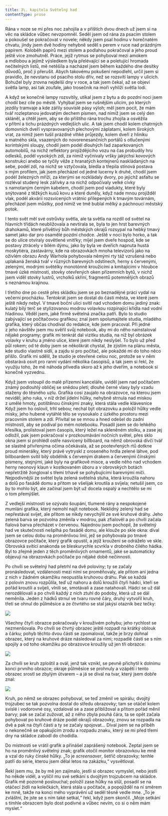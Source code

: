 ```yaml
---
title: 3\. kapitola Světelný had
contentType: prose
---
```


<section>

Rána v noze se mi přes noc zahojila a v příštích dvou dnech už jsem si na věc na skládce vůbec nevzpomněl. Seděl jsem od rána za psacím stolem a pokoušel se pokračovat v novele; někdy jsem psal hodinu v horečnatém chvatu, jindy jsem dvě hodiny nehybně seděl s perem v ruce nad prázdným papírem. Koloběh papírů mezi stolem a podlahou pokračoval a jeho proud ještě více zmohutněl. Práce, jejíž rytmus se pohyboval mezi amokem a mdlobou a jejímž výsledkem byla přelévající se a poletující hromada nečitelných listů, mě netěšila a nacházel jsem během každého dne desítky důvodů, proč ji přerušit. Abych takovému pokušení nepodlehl, určil jsem si pravidlo, že nevstanu od psacího stolu dřív, než se rozsvítí lampy v ulicích. Bohužel byly zrovna nejdelší dny v roce, a tak jsem čekal, až se objeví světla lamp, asi tak zoufale, jako trosečník na moři vyhlíží světla lodi.

A když se konečně lampy rozsvítily, utíkal jsem z bytu a do pozd­ní noci jsem chodil bez cíle po městě. Vyhýbal jsem se rušnějším ulicím, po kterých jezdily tramvaje a kde zářily souvislé pásy výloh; měl jsem pocit, že mám tvář rozleptanou jedovatým dechem písmen, nad nimiž jsem se celý den skláněl, a chtěl jsem, aby se do příštího rána trochu zhojila a osvěžila v přítmí a tichu prázdných vedlejších ulic. A tak jsem chodil kolem chatrných domovních dveří vyspravovaných plechovými záplatami, kolem širokých vrat, za nimiž jsem tušil prázdné vlhké průjezdy, kolem dveří z hliníku a matného skla, vsazených do novorenesančních portálů s otlučenými korintskými sloupy, chodil jsem podél dlouhých řad zaparkovaných automobilů, na nichž reflektory projíždějícího vozu na čas probudily hru odlesků, podél vysokých zdí, za nimiž vyčnívaly vršky jakýchsi kovových konstrukcí anebo se tyčily věže z hranatých kontejnerů naskládaných na sebe, podél zdí, na nichž se vztyčovala, bledla a třepila stínová postava s mým profilem, jak jsem přecházel od jedné lucerny k druhé, chodil jsem podél železných mříží, za kterými se rozkládaly dvory, po jejichž asfaltu se rozléval studený lesk zářivky a na nichž odpočívaly velké cívky s namotaným černým kabelem, chodil jsem pod viadukty, které byly snýtované z těžkých kusů kovu a které duněly, když nade mnou projížděl vlak, podél akvárií rozsvícených vrátnic přilepených k tmavým továrnám, přecházel jsem můstky, pod nimiž ve tmě bublal mělký a páchnoucí městský potok.

I tento svět měl své ostrůvky světla, ale ta světla na rozdíl od světel na hlavních třídách neubližovala a nevtírala se, byla to jen hrst barevných drahokamů, které přívětivý bůh městských okrajů rozsypal na hebký tmavý samet jako dar pro osamělé pozdní chodce. Ještě v noci bylo horko, a tak se do ulice otvíraly osvětlené vnitřky; míjel jsem dveře hospod, kde se postavy ztrácely v bílém dýmu, jako by byla ve dveřích napnuta hustá moskytiéra, zastavárny, kde na obrazovkách mnoha televizorů jako na oživlém obrazu Andy Warhola pohybovala němými rty táž vzrušená nebo uplakaná ženská tvář v různých barevných odstínech, herny s červenými, zelenými, modrými světélky monotónně kroužícími a kmitajícími v hloubce tmavé úzké místnosti, stovky otevřených oken přízemních bytů, v nichž jsem viděl stovky lustrů, vrcholků skříní, fragmentů potemnělých obrazů s neznámou krajinou.

I třetího dne po cestě přes skládku jsem se po beznadějné práci vydal na večerní procházku. Tentokrát jsem se dostal do části města, ve které jsem ještě nikdy nebyl. V tmavé boční ulici svítil nad vchodem domu jediný znak: kulatý bílý terč se stylizovanou modrou volavkou rozpínající křídla nad vodní hladinou. Věděl jsem, jaké firmě světelná značka patří. Bylo to studio zabývající se počítačovou grafikou; znal jsem spolumajitele studia, mladého grafika, který občas chodíval do redakce, kde jsem pracoval. Při jedné z jeho návštěv jsem mu svěřil svůj notebook, aby mi do něho nainstaloval nějaké programy; grafik mi tenkrát dal vizitku studia, na níž byl obrázek volavky v kruhu a jméno ulice, které jsem nikdy neslyšel. To bylo už před půl rokem; od té doby jsem se několikrát chystal, že zjistím na plánu města, kde studio vlastně sídlí, a zajdu si pro počítač, ale pokaždé mi do toho něco přišlo. Grafik mi sdělil, že studio je otevřené celou noc, protože se v něm obstarává osvit pro ranní vydání několika časopisů, a tak jsem si řekl, že využiju toho, že mě náhoda přivedla skoro až k jeho dveřím, a notebook si konečně vyzvednu.

Když jsem vstoupil do malé přízemní kanceláře, uviděl jsem nad počítačem známý podlouhlý obličej se snědou pletí; dlouhé černé vlasy byly vzadu staženy do těsného uzlu. Grafika cosi zaujalo na obrazovce, na kterou jsem neviděl; jeho ruka, v níž držel jídelní hůlky, nehybně strnula nad miskou z umělé hmoty, potištěnou čínskými znaky, která stála vedle klávesnice Když jsem ho oslovil, trhl sebou; nechal být obrazovku a položil hůlky vedle misky, jeho hubené vytáhlé tělo se vysoukalo z úzkého prostoru mezi pracovním stolem a zdí. Přivítal se se mnou a hned odešel do zadní místnosti, aby se podíval po mém notebooku. Posadil jsem se do lehkého křesílka, prolistoval jsem časopis, který ležel na skleněném stolku, a zase jej odložil, pak jsem pokračoval v prozkoumávání nočních světel, přes sklo okna jsem si prohlédl ostře nasvícený billboard, na němž obrovská dívčí tvář se slastně přivřenýma očima očekávala, až se pootevřených rtů dotkne proud minerálky, který právě vytryskl z oroseného hrdla zelené láhve, pod billboardem svítil bílý obdélník s červeným drakem a červenými čínskými písmeny, stejnými, jaké byly na grafikově misce, a vedle něho nad vchodem herny neonový klaun v kostkovaném úboru a v obrovských botách nepřetržitě žongloval s třemi trhavě se pohybujícími barevnými míči. Nejpodivnější ze světel byla zelená světelná stuha, která kroužila nahoru a dolů po fasádě domu a přitom se všelijak kroutila a svíjela; netušil jsem, co by to mohlo být, ale začínal jsem být už docela ospalý a nechtělo se mi o tom přemýšlet.

Z vedlejší místnosti se ozývalo šoupání, tlumené rány a nespokojené mumlání grafika, který nemohl najít notebook. Neklidný zelený had se nepřestával svíjet, ale přitom se nikdy nevychýlil ze své kruhové dráhy. Jeho zelená barva se pozvolna změnila v modrou, pak zfialověl a po chvíli začala fialová barva přecházet v červenou. Najednou jsem pochopil, že světelný had ve skutečnosti nešplhá po fasádě domu, ale klouže po skle okna: díval jsem se celou dobu na proměnlivou linii, jež se pohybovala po tmavé obrazovce počítače, který grafik opustil, a jejíž kroužení se odráželo ve skle. Obrovská svítící anakonda se bleskurychle scvrkla v drobného čilého hádka. Byl to zřejmě jeden z těch proměnlivých ornamentů, jaké se automaticky objevují na obrazovkách počítače po nějaké době nečinnosti.

Po chvíli se světelný had přetrhl na dvě poloviny; ty se začaly pronásledovat, vzdálenosti mezi nimi se proměňovaly, ale přitom ani jedna z nich v žádném okamžiku neopustila kruhovou dráhu. Pak se každá z polovin znovu rozpůlila, teď už nahoru a dolů kroužili čtyři hádci, kteří se pořád kroutili a svíjeli, vlnili se, smotávali a zase natahovali. Hádci se už dál nerozdělovali a po chvíli každý z nich ztuhl do podoby, která už se dál neměnila. Jeden z hádků strnul ve tvaru rovné čáry, druhý vytvořil kruh, třetí se ohnul do půlměsíce a ze čtvrtého se stal jakýsi otazník bez tečky:

</section>

<section>

![](../Images/9600-4.jpg)

</section>

<section>

Všechny čtyři obrazce pokračovaly v krouživém pohybu; jeho rychlost se nezmenšovala. Po chvíli se čtvrtý obrazec ještě rozpadl na krátký oblouk a čárku; pohyb těchto dvou částí se zpomaloval, takže je brzy dohnal obrazec, který na kruhové dráze následoval za nimi; rozpadlé části se s ním spojily a od toho okamžiku po obrazovce kroužily už jen tři obrazce:

</section>

<section>

![](../Images/prazdne_ulice_001.jpg)

</section>

<section>

Za chvíli se kruh zploštil a ovál, jenž tak vznikl, se pevně přichytil k dolnímu konci prvního obrazce; okraje půlměsíce se prohnuly a vzápětí i tento obrazec srostl se zbylým útvarem – a já se díval na tvar, který jsem dobře znal:

</section>

<section>

![](../Images/9600-51.jpg)

</section>

<section>

Kruh, po němž se obrazec pohyboval, se teď změnil ve spirálu; dvojitý trojzubec se tak pozvolna dostal do středu obrazovky; tam se otáčel kolem svislé i vodorovné osy, vzdaloval se a zase přibližoval a přitom pořád měnil barvy; pak se začal zužovat, až z něho zbyla pouhá čára, ta se opět začala pohybovat po kruhové dráze podél okrajů obrazovky, znovu se rozpadla na dvě a pak na čtyři části a ty se začaly spojovat… Díval jsem se na příběh o nekonečně se opakujícím zrodu a rozpadu znaku, který se mi před třemi dny na skládce zabodl do chodidla.

Do místnosti se vrátil grafik a přinášel zaprášený notebook. Zeptal jsem se ho na proměnlivý světelný znak; grafik otočil monitor obrazovkou ke mně a vzal do ruky čínské hůlky. „To je _screensaver_, šetřič obrazovky; tenhle patří do série, kterou jsem dělal letos na zakázku,“ vysvětloval.

Řekl jsem mu, že by mě jen zajímalo, jestli si obrazec vymyslel, nebo jestli ho někde viděl, a vylíčil mu své setkání s dvojitým trojzubcem na skládce. Grafik mě pozorně poslouchal; položil zase hůlky na stůl, posadil se na otáčecí židli na kolečkách, která stála u počítače, a popojížděl na ní směrem ke mně, takže na konci mého vyprávění už seděl těsně vedle mne. „To je zvláštní, že jste se s ním také setkal,“ řekl, když jsem skončil. „Moje setkání s tímhle obrazcem bylo dost podivné a vůbec nevím, co si o něm mám myslet.“

</section>
